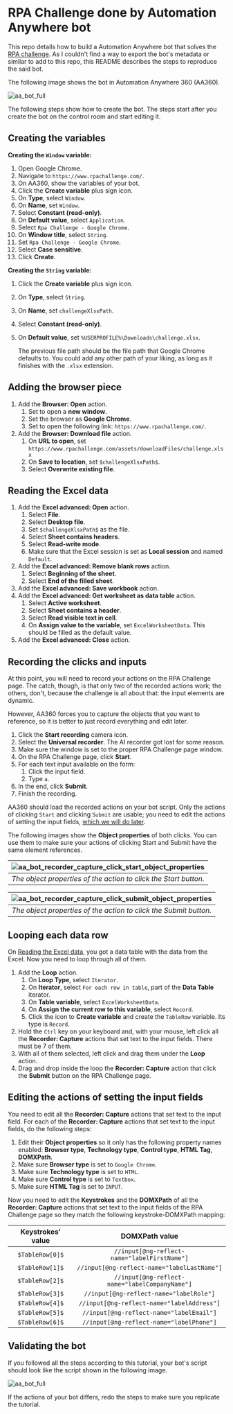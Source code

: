 # RPA Challenge done by Automation Anywhere bot

This repo details how to build a Automation Anywhere bot that solves the [RPA challenge](https://www.rpachallenge.com/). As I couldn't find a way to export the bot's metadata or similar to add to this repo, this README describes the steps to reproduce the said bot.

The following image shows the bot in Automation Anywhere 360 (AA360).

![aa_bot_full](images/aa_bot_full.png "RPAChallenge bot on AA360")

The following steps show how to create the bot. The steps start after you create the bot on the control room and start editing it.

## Creating the variables

**Creating the `Window` variable:**

1. Open Google Chrome.
1. Navigate to `https://www.rpachallenge.com/`.
1. On AA360, show the variables of your bot.
1. Click the **Create variable** plus sign icon.
1. On **Type**, select `Window`.
1. On **Name**, set `Window`.
1. Select **Constant (read-only)**.
1. On **Default value**, select `Application`.
1. Select `Rpa Challenge - Google Chrome`.
1. On **Window title**, select `String`.
1. Set `Rpa Challenge - Google Chrome`.
1. Select **Case sensitive**.
1. Click **Create**.

**Creating the `String` variable:**

1. Click the **Create variable** plus sign icon.
1. On **Type**, select `String`.
1. On **Name**, set `challengeXlsxPath`.
1. Select **Constant (read-only)**.
1. On **Default value**, set `%USERPROFILE%\Downloads\challenge.xlsx`.

    The previous file path should be the file path that Google Chrome defaults to. You could add any other path of your liking, as long as it finishes with the `.xlsx` extension.

## Adding the browser piece

1. Add the **Browser: Open** action.
    1. Set to open a **new window**.
    1. Set the browser as **Google Chrome**.
    1. Set to open the following link: `https://www.rpachallenge.com/`.
1. Add the **Browser: Download file** action.
    1. On **URL to open**, set `https://www.rpachallenge.com/assets/downloadFiles/challenge.xlsx`
    1. On **Save to location**, set `$challengeXlsxPath$`.
    1. Select **Overwrite existing file**.

## Reading the Excel data

1. Add the **Excel advanced: Open** action.
    1. Select **File**.
    1. Select **Desktop file**.
    1. Set `$challengeXlsxPath$` as the file.
    1. Select **Sheet contains headers**.
    1. Select **Read-write mode**.
    1. Make sure that the Excel session is set as **Local session** and named `Default`.
1. Add the **Excel advanced: Remove blank rows** action.
    1. Select **Beginning of the sheet**.
    1. Select **End of the filled sheet**.
1. Add the **Excel advanced: Save workbook** action.
1. Add the **Excel advanced: Get worksheet as data table** action.
    1. Select **Active worksheet**.
    1. Select **Sheet contains a header**.
    1. Select **Read visible text in cell**.
    1. On **Assign value to the variable**, set `ExcelWorksheetData`. This should be filled as the default value.
1. Add the **Excel advanced: Close** action.

## Recording the clicks and inputs

At this point, you will need to record your actions on the RPA Challenge page. The catch, though, is that only two of the recorded actions work; the others, don't, because the challenge is all about that: the input elements are dynamic.

However, AA360 forces you to capture the objects that you want to reference, so it is better to just record everything and edit later.

1. Click the **Start recording** camera icon.
1. Select the **Universal recorder**. The AI recorder got lost for some reason.
1. Make sure the window is set to the proper RPA Challenge page window.
1. On the RPA Challenge page, click **Start**.
1. For each text input available on the form:
    1. Click the input field.
    1. Type `a`.
1. In the end, click **Submit**.
1. Finish the recording.

AA360 should load the recorded actions on your bot script. Only the actions of clicking `Start` and clicking `Submit` are usable; you need to edit the actions of setting the input fields, [which we will do later](#editing-the-actions-of-setting-the-input-fields).

The following images show the **Object properties** of both clicks. You can use them to make sure your actions of clicking Start and Submit have the same element references.

|![aa_bot_recorder_capture_click_start_object_properties](images/aa_bot_recorder_capture_click_start_object_properties.png "The object properties of the action to click the Start button.")|
|:---:|
|*The object properties of the action to click the Start button.*|

|![aa_bot_recorder_capture_click_submit_object_properties](images/aa_bot_recorder_capture_click_submit_object_properties.png "The object properties of the action to click the Submit button.")|
|:---:|
|*The object properties of the action to click the Submit button.*|

## Looping each data row

On [Reading the Excel data](#reading-the-excel-data), you got a data table with the data from the Excel. Now you need to loop through all of them.

1. Add the **Loop** action.
    1. On **Loop Type**, select `Iterator`.
    1. On **Iterator**, select `For each row in table`, part of the **Data Table** iterator.
    1. On **Table variable**, select `ExcelWorksheetData`.
    1. On **Assign the current row to this variable**, select `Record`.
    1. Click the icon to **Create variable** and create the `TableRow` variable. Its type is `Record`.
1. Hold the `Ctrl` key on your keyboard and, with your mouse, left click all the **Recorder: Capture** actions that set text to the input fields. There must be 7 of them.
1. With all of them selected, left click and drag them under the **Loop** action.
1. Drag and drop inside the loop the **Recorder: Capture** action that click the **Submit** button on the RPA Challenge page.

## Editing the actions of setting the input fields
    
You need to edit all the **Recorder: Capture** actions that set text to the input field. For each of the **Recorder: Capture** actions that set text to the input fields, do the following steps:

1. Edit their **Object properties** so it only has the following property names enabled: **Browser type**, **Technology type**, **Control type**, **HTML Tag**, **DOMXPath**.
1. Make sure **Browser type** is set to `Google Chrome`.
1. Make sure **Technology type** is set to `HTML`.
1. Make sure **Control type** is set to `Textbox`.
1. Make sure **HTML Tag** is set to `INPUT`.

Now you need to edit the **Keystrokes** and the **DOMXPath** of all the **Recorder: Capture** actions that set text to the input fields of the RPA Challenge page so they match the following keystroke-DOMXPath mapping:

|Keystrokes' value|DOMXPath value|
|:---:|:---:|
|`$TableRow[0]$`|`//input[@ng-reflect-name="labelFirstName"]`|
|`$TableRow[1]$`|`//input[@ng-reflect-name="labelLastName"]`|
|`$TableRow[2]$`|`//input[@ng-reflect-name="labelCompanyName"]`|
|`$TableRow[3]$`|`//input[@ng-reflect-name="labelRole"]`|
|`$TableRow[4]$`|`//input[@ng-reflect-name="labelAddress"]`|
|`$TableRow[5]$`|`//input[@ng-reflect-name="labelEmail"]`|
|`$TableRow[6]$`|`//input[@ng-reflect-name="labelPhone"]`|

## Validating the bot

If you followed all the steps according to this tutorial, your bot's script should look like the script shown in the following image.

![aa_bot_full](images/aa_bot_full.png "RPAChallenge bot on AA360")

If the actions of your bot differs, redo the steps to make sure you replicate the tutorial.
